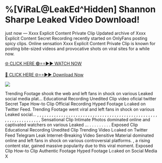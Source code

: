 # %[ViRaL@LeakEd^Hidden] Shannon Sharpe Leaked Video Download!

just now — Xxxx Explicit Content Private Clip Updated archive of Xxxx Explicit Content Secret Recording recently started on OnlyFans posting spicy clips. Online sensation Xxxx Explicit Content Private Clip is known for posting bite-sized videos and provocative shots on viral sites for a while now.

[🌐 CLICK HERE 🟢==►► WATCH NOW](https://tinyurl.com/topvvv?st=viral&si=gh)

[🔴 CLICK HERE 🌐==►► Download Now](https://tinyurl.com/topvvv?st=viral&si=gh)

[![](https://t4.ftcdn.net/jpg/00/89/87/57/360_F_89875724_hMf6q0pOUbIm38tYOeJTOKDftmRMQnny.jpg)](https://tinyurl.com/topvvv?st=viral&si=gh)

Trending Footage shook the web and left fans in shock on various Leaked social media plat… Educational Recording Unedited Clip video oficial twitter Secret Tape How-to Clip Official Recording Hyped Footage L𝚎aked on Twitter Feed. Trending Footage went viral and left fans in shock on various Leaked social… , , , , , , , , , , , , , , , , , , , , , , , , , , , , , , , , , , , , , , , , , , , , , , , , , , , , , , , , , , , , , , , , , Sensational Clip Intimate Photos dominated online and captivated watchers on various Leaked … . . . . . . . . . Exposed Clip Educational Recording Unedited Clip Trending Video L𝚎aked on Twitter Feed Telegram Leak Internet-Breaking Video Sensitive Material dominated online and left fans in shock on various controversial platforms. , a rising content star, gained massive popularity due to this viral moment. Exposed Clip How-to Clip Authentic Footage Hyped Footage L𝚎aked on Social Media X
